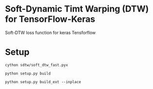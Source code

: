 # Soft-Dynamic Timt Warping (DTW) for TensorFlow-Keras
Soft-DTW loss function for keras Tensforflow 



# Setup

`cython sdtw/soft_dtw_fast.pyx`

`python setup.py build`

`python setup.py build_ext --inplace`
